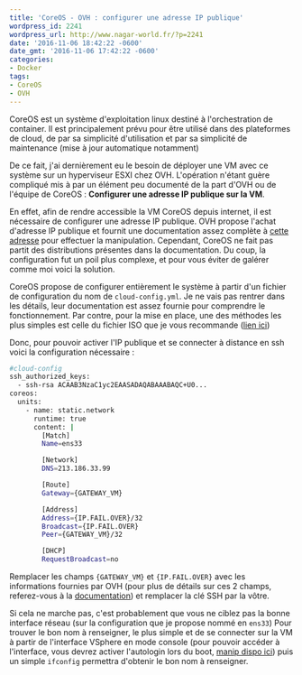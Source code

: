 ```yaml
---
title: 'CoreOS - OVH : configurer une adresse IP publique'
wordpress_id: 2241
wordpress_url: http://www.nagar-world.fr/?p=2241
date: '2016-11-06 18:42:22 -0600'
date_gmt: '2016-11-06 17:42:22 -0600'
categories:
- Docker
tags:
- CoreOS
- OVH
---
```


CoreOS est un système d'exploitation linux destiné à l'orchestration de container. Il est principalement prévu pour être utilisé dans des plateformes de cloud, de par sa simplicité d'utilisation et par sa simplicité de maintenance (mise à jour automatique notamment)

De ce fait, j'ai dernièrement eu le besoin de déployer une VM avec ce système sur un hyperviseur ESXI chez OVH. L'opération n'étant guère compliqué mis à par un élément peu documenté de la part d'OVH ou de l'équipe de CoreOS : **Configurer une adresse IP publique sur la VM**.

<!--more-->

En effet, afin de rendre accessible la VM CoreOS depuis internet, il est nécessaire de configurer une adresse IP publique. OVH propose l'achat d'adresse IP publique et fournit une documentation assez complète à [cette adresse](http://guide.ovh.com/BridgeClient) pour effectuer la manipulation. Cependant, CoreOS ne fait pas partit des distributions présentes dans la documentation. Du coup, la configuration fut un poil plus complexe, et pour vous éviter de galérer comme moi voici la solution.

CoreOS propose de configurer entièrement le système à partir d'un fichier de configuration du nom de `cloud-config.yml`. Je ne vais pas rentrer dans les détails, leur documentation est assez fournie pour comprendre le fonctionnement. Par contre, pour la mise en place, une des méthodes les plus simples est celle du fichier ISO que je vous recommande ([lien ici](https://coreos.com/os/docs/latest/config-drive.html))

Donc, pour pouvoir activer l'IP publique et se connecter à distance en ssh voici la configuration nécessaire :

```bash
#cloud-config
ssh_authorized_keys:
  - ssh-rsa ACAAB3NzaC1yc2EAASADAQABAAABAQC+U0...
coreos:
  units:
    - name: static.network
      runtime: true
      content: |
        [Match]
        Name=ens33

        [Network]
        DNS=213.186.33.99

        [Route]
        Gateway={GATEWAY_VM}

        [Address]
        Address={IP.FAIL.OVER}/32
        Broadcast={IP.FAIL.OVER}
        Peer={GATEWAY_VM}/32

        [DHCP]
        RequestBroadcast=no
```

Remplacer les champs `{GATEWAY_VM}` et `{IP.FAIL.OVER}` avec les informations fournies par OVH (pour plus de détails sur ces 2 champs, referez-vous à la [documentation](http://guide.ovh.com/BridgeClient)) et remplacer la clé SSH par la vôtre.

Si cela ne marche pas, c'est probablement que vous ne ciblez pas la bonne interface réseau (sur la configuration que je propose nommé en `ens33`) Pour trouver le bon nom à renseigner, le plus simple et de se connecter sur la VM à partir de l'interface VSphere en mode console (pour pouvoir accéder à l'interface, vous devrez activer l'autologin lors du boot, [manip dispo ici](https://coreos.com/os/docs/latest/booting-on-vmware.html#logging-in)) puis un simple `ifconfig` permettra d'obtenir le bon nom à renseigner.
